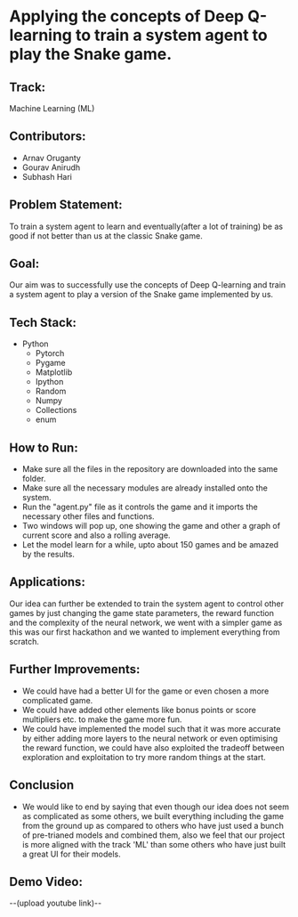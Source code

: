#  Applying the concepts of Deep Q-learning to train a system agent to play the Snake game.

##  Track:
Machine Learning (ML)

## Contributors:
* Arnav Oruganty
* Gourav Anirudh
* Subhash Hari

## Problem Statement:
To train a system agent to learn and eventually(after a lot of training) be as good if not better than us at the classic Snake game.

## Goal:
Our aim was to successfully use the concepts of Deep Q-learning and train a system agent to play a version of the Snake game implemented by us.

## Tech Stack:
* Python
    * Pytorch
    * Pygame
    * Matplotlib
    * Ipython 
    * Random
    * Numpy
    * Collections
    * enum

## How to Run:
* Make sure all the files in the repository are downloaded into the same folder.
* Make sure all the necessary modules are already installed onto the system.
* Run the "agent.py" file as it controls the game and it imports the necessary other files and functions.
* Two windows will pop up, one showing the game and other a graph of current score and also a rolling average.
* Let the model learn for a while, upto about 150 games and be amazed by the results.

## Applications:
Our idea can further be extended to train the system agent to control other games by just changing the game state parameters, the reward function and the complexity of the neural network, we went with a simpler game as this was our first hackathon and we wanted to implement everything from scratch. 

## Further Improvements:
* We could have had a better UI for the game or even chosen a more complicated game.
* We could have added other elements like bonus points or score multipliers etc. to make the game more fun.
* We could have implemented the model such that it was more accurate by either adding more layers to the neural network or even optimising the reward function, we could have also exploited the tradeoff between exploration and exploitation to try more random things at the start. 

## Conclusion
* We would like to end by saying that even though our idea does not seem as complicated as some others, we built everything including the game from the ground up as compared to others who have just used a bunch of pre-trianed models and combined them, also we feel that our project is more aligned with the track 'ML' than some others who have just built a great UI for their models.

## Demo Video:
--(upload youtube link)--
